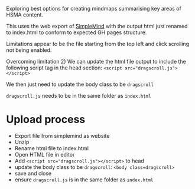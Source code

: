 Exploring best options for creating mindmaps summarising key areas of HSMA content.

This uses the web export of [SimpleMind](https://simplemind.eu/) with the output html just renamed to index.html to conform to expected GH pages structure.

Limitations appear to be the file starting from the top left and click scrolling not being enabled.

Overcoming limitation 2) We can update the html file output to include the following script tag in the head section:
`<script src="dragscroll.js"></script>`

We then just need to update the body class to be `dragscroll`
<body class=dragscroll>

`dragscroll.js` needs to be in the same folder as `index.html`


# Upload process

- Export file from simplemind as website
- Unzip
- Rename html file to index.html
- Open HTML file in editor
- Add `<script src="dragscroll.js"></script>` to head
- update the body class to be `dragscroll`: `<body class=dragscroll>`
- save and close
- ensure `dragscroll.js` is in the same folder as `index.html`
